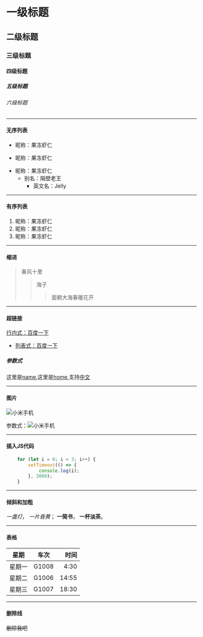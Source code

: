 # 一级标题  
## 二级标题  
### 三级标题  
#### 四级标题  
##### 五级标题  
###### 六级标题 
---

#### 无序列表
* 昵称：果冻虾仁  
- 昵称：果冻虾仁  
+ 昵称：果冻虾仁  
    * 别名：隔壁老王  
        * 英文名：Jelly 
---
#### 有序列表
1. 昵称：果冻虾仁  
2. 昵称：果冻虾仁 
3. 昵称：果冻虾仁  
   
---

#### 缩进
>春风十里
> >海子
> > >面朝大海春暖花开

---

#### 超链接
 [行内式：百度一下](https://www.baidu.com)
* [列表式：百度一下](https://www.baidu.com)
##### 参数式
[name]:(https://www.baidu.com)
[home]:(https://www.baidu.com)
[中文]:(https://www.baidu.com)
这里是[name],这里是[home],支持[中文]

---
#### 图片
![小米手机](http://krislee.xyz/readme/images/css1.png "小米手机")

[小米手机]:images/bg1.jpg
参数式：![小米手机]

---
#### 插入JS代码
```js
    for (let i = 0; i < 3; i++) {
        setTimeout(() => {
            console.log(i);
        }, 3000);
    }
```
---
#### 倾斜和加粗
*一盏灯*， _一片昏黄_； 
**一简书**， __一杯淡茶__。 

---

#### 表格

|   星期  | 车次  | 时间  |
| --------|:----:| -----:|
|   星期一 |G1008 | 4:30  |
|   星期二 |G1006 | 14:55 |
|   星期三 |G1007 | 18:30 |

---
#### 删除线

~~删除我吧~~